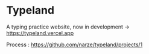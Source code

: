 # Typeland

A typing practice website, now in development -> https://typeland.vercel.app

Process : https://github.com/narze/typeland/projects/1
